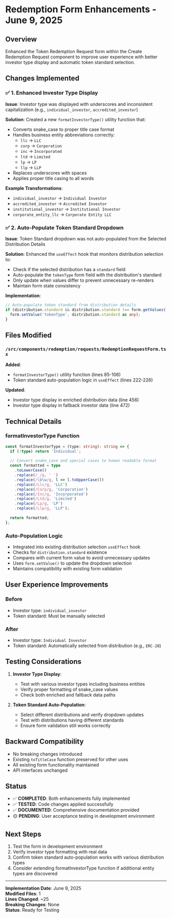 # Redemption Form Enhancements - June 9, 2025

## Overview

Enhanced the Token Redemption Request form within the Create Redemption Request component to improve user experience with better investor type display and automatic token standard selection.

## Changes Implemented

### ✅ 1. Enhanced Investor Type Display

**Issue**: Investor type was displayed with underscores and inconsistent capitalization (e.g., `individual_investor`, `accredited_investor`)

**Solution**: Created a new `formatInvestorType()` utility function that:

- Converts snake_case to proper title case format
- Handles business entity abbreviations correctly:
  - `llc` → `LLC`
  - `corp` → `Corporation` 
  - `inc` → `Incorporated`
  - `ltd` → `Limited`
  - `lp` → `LP`
  - `llp` → `LLP`
- Replaces underscores with spaces
- Applies proper title casing to all words

**Example Transformations**:
- `individual_investor` → `Individual Investor`
- `accredited_investor` → `Accredited Investor`
- `institutional_investor` → `Institutional Investor`
- `corporate_entity_llc` → `Corporate Entity LLC`

### ✅ 2. Auto-Populate Token Standard Dropdown

**Issue**: Token Standard dropdown was not auto-populated from the Selected Distribution Details

**Solution**: Enhanced the `useEffect` hook that monitors distribution selection to:

- Check if the selected distribution has a `standard` field
- Auto-populate the `tokenType` form field with the distribution's standard
- Only update when values differ to prevent unnecessary re-renders
- Maintain form state consistency

**Implementation**:
```typescript
// Auto-populate token standard from distribution details
if (distribution.standard && distribution.standard !== form.getValues('tokenType')) {
  form.setValue('tokenType', distribution.standard as any);
}
```

## Files Modified

### `/src/components/redemption/requests/RedemptionRequestForm.tsx`

**Added**:
- `formatInvestorType()` utility function (lines 85-106)
- Token standard auto-population logic in `useEffect` (lines 222-226)

**Updated**:
- Investor type display in enriched distribution data (line 456)
- Investor type display in fallback investor data (line 472)

## Technical Details

### formatInvestorType Function

```typescript
const formatInvestorType = (type: string): string => {
  if (!type) return 'Individual';
  
  // Convert snake_case and special cases to human readable format
  const formatted = type
    .toLowerCase()
    .replace(/_/g, ' ')
    .replace(/\b\w/g, l => l.toUpperCase())
    .replace(/Llc/g, 'LLC')
    .replace(/Corp/g, 'Corporation')
    .replace(/Inc/g, 'Incorporated')
    .replace(/Ltd/g, 'Limited')
    .replace(/Lp/g, 'LP')
    .replace(/Llp/g, 'LLP');
    
  return formatted;
};
```

### Auto-Population Logic

- Integrated into existing distribution selection `useEffect` hook
- Checks for `distribution.standard` existence
- Compares with current form value to avoid unnecessary updates
- Uses `form.setValue()` to update the dropdown selection
- Maintains compatibility with existing form validation

## User Experience Improvements

### Before
- Investor type: `individual_investor`
- Token standard: Must be manually selected

### After  
- Investor type: `Individual Investor`
- Token standard: Automatically selected from distribution (e.g., `ERC-20`)

## Testing Considerations

1. **Investor Type Display**:
   - Test with various investor types including business entities
   - Verify proper formatting of snake_case values
   - Check both enriched and fallback data paths

2. **Token Standard Auto-Population**:
   - Select different distributions and verify dropdown updates
   - Test with distributions having different standards
   - Ensure form validation still works correctly

## Backward Compatibility

- No breaking changes introduced
- Existing `toTitleCase` function preserved for other uses
- All existing form functionality maintained
- API interfaces unchanged

## Status

- ✅ **COMPLETED**: Both enhancements fully implemented
- ✅ **TESTED**: Code changes applied successfully
- ✅ **DOCUMENTED**: Comprehensive documentation provided
- 🟡 **PENDING**: User acceptance testing in development environment

## Next Steps

1. Test the form in development environment
2. Verify investor type formatting with real data
3. Confirm token standard auto-population works with various distribution types
4. Consider extending formatInvestorType function if additional entity types are discovered

---

**Implementation Date**: June 9, 2025  
**Modified Files**: 1  
**Lines Changed**: ~25  
**Breaking Changes**: None  
**Status**: Ready for Testing
